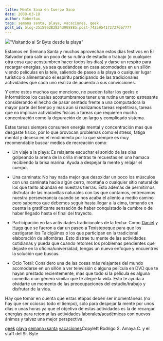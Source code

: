 ```yaml
---
title: Mente Sana en Cuerpo Sano
date: 2008-03-18
author: Robertux
tags: semana santa, playa, vacaciones, geek
post_id: blog-3515952828243908885.post-7425954172727667777
---
```


[![](http://bp3.blogger.com/_jH77WNrMVRA/R9_bhdxJyeI/AAAAAAAAAn4/DmeSK10ljYY/s320/LaptopAtBeach.PNG)](http://bp3.blogger.com/_jH77WNrMVRA/R9_bhdxJyeI/AAAAAAAAAn4/DmeSK10ljYY/s1600-h/LaptopAtBeach.PNG)"Visitando al Sr Byte desde
      la playa"

Estamos en Semana Santa y muchos aprovechan estos días festivos en
      El Salvador para salir un poco de su rutina de estudio o trabajo (o cualquier otra cosa que
      acostumbren hacer todos los días) y darse un respiro para recargar energías, ya sea quedándose
      en casa acomodados en un sillón viendo películas en la tele, saliendo de paseo a la playa o
      cualquier lugar turístico o alimentando el espíritu participando de las tradicionales
      actividades que cada uno realiza de acuerdo a sus convicciones.

Y entre
      estos muchos que menciono, no pueden faltar los geeks o informáticos los cuales acostumbramos
      tener una rutina un tanto estresante considerando el hecho de pasar sentado frente a una
      computadora la mayor parte del tiempo y mas aún si realizamos tareas repetitivas, tareas que
      no implican actividades físicas o tareas que requieren mucha concentración como la depuración
      de un largo y complicado sistema.

Estas tareas siempre consumen energía
      mental y concentración mas que desgaste físico, por lo que provocan problemas como el stress,
      fatiga mental y deceso en el rendimiento por lo que siempre es muy recomendable buscar medios
      de recreación como:

- Un viaje a la playa: Es relajante escuchar el sonido de las olas golpeando la arena de la orilla mientras te recuestas en una hamaca recibiendo la brisa marina. Ayuda a despejar la mente y relajar el cuerpo.

- Una caminata: No hay nada mejor que desoxidar un poco los músculos con una caminata hacia algún cerro, montaña o cualquier sitio natural de los que tanto abundan en nuestras tierras. Esto además de permitirnos disfrutar de las maravillas naturales con las que contamos, entrenamos nuestra perseverancia cuando se nos acaba el aliento a medio camino pero sabemos que debemos seguir hasta llegar a la cima, tomando en cuenta la gratificante sensación de haber conquistado la cumbre o de haber llegado hasta el final del trayecto.

- Participación en las actividades tradicionales de la fecha: Como [Daniel](http://www.blogger.com/profile/04243634599457276349) y [Hugo](http://www.blogger.com/profile/09732801508756249569) que se fueron a dar un paseo a Texistepeque para que los castigaran los Talcigüines o los que participan en la tradicional elaboración de alfombras. Esto distrae tu mente de las actividades cotidianas y pueda que cuando retomes los problemas pendientes que dejaste en la oficina/universidad, tengas un nuevo enfoque y encuentres la solución que buscas.

- Ocio Total: Considero una de las cosas más relajantes del mundo acomodarse en un sillón a ver televisión o alguna película en DVD que te hayan prestado recientemente, mas que todo si la película es alguna comedia o un género similar que te alegre la vida. Esto te ayuda a olvidarte un momento de las preocupaciones del estudio/trabajo y disfrutar de la vida.

Hay que tomar en cuenta que estas etapas deben ser momentáneas (no hay que ser ociosos
      todo el tiempo), solo para despejar la mente por unos días o unas horas ya que el objetivo de
      estas actividades es la de recargar energías para retomar las actividades laborales/académicas
      con nuevos ánimos y talvez una mejor perspectiva.

[geek](http://www.blogalaxia.com/tags/geek)
      [playa](http://www.blogalaxia.com/tags/playa) [semana+santa](http://www.blogalaxia.com/tags/semana+santa) [vacaciones](http://www.blogalaxia.com/tags/vacaciones)Copyleft Rodrigo S. Amaya C. y el staff del Sr.
      Byte